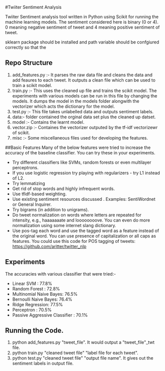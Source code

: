 #Twiiter Sentiment Analysis

Twiiter Sentiment analysis tool written in Python using Scikit for running the machine learning models. The sentiment considered here is binary (0 or 4). 0 meaning negative sentiment of tweet and 4 meaning positive sentiment of tweet. 

sklearn package should be installed and path variable should be confgiured correctly so that the 
## Repo Structure
1. add_features.py :- It parses the raw data file and cleans the data and add feaures to each tweet. It outputs a clean file which can be used to train a scikit model. 
2. train.py :- This uses the cleaned up file and trains the scikit model. The experiments with various models can be run in this file by changing the models. It dumps the model in the models folder alongwith the vectorizer which acts the dictionary for the model.
3. test.py :- This file takes unlabelled data and outputs sentiment labels. 
4. data:- folder contained the orginal data set plus the cleaned up datset.
5. model :- Contains the learnt model.
6. vector.zip :- Containes the vectorizer outputed by the tf-idf vectorizewr of scikit.
7. misc :- Some miscellaneous files used for developing the features.

##Basic Features
Many of the below features were tried to increase the accuracy of the baseline classifier. You can try these in your experiments.
  * Try different classifiers like SVMs, random forests or even multilayer perceptrons. 
  * If you use logistic regression try playing with regularizers - try L1 instead of L2. 
  * Try lemmatizing 
  * Get rid of stop words and highly infrequent words. 
  * Use tfidf-based weighting.  
  * Use existing sentiment resources discussed . Examples: SentiWordnet or General Inquirer. 
  * Try bigrams (in addition to unigrams).  
  * Do tweet normalization on words where letters are repeated for intensity, e.g., haaaaaaate and loooooooove. You can even do more normalization using some internet slang dictionary. 
  * Use pos-tag each word and use the tagged word as a feature instead of the original word. You can use presence of capitalization or all caps as features. You could use this code for POS tagging of tweets: https://github.com/aritter/twitter_nlp  

## Experiments
The accuracies with various classifier that were tried:-
* Linear SVM  : 77.8%
* Random Forest : 72.8%
* Multinomial Naive Bayes: 76.5%
* Bernoulli Naive Bayes: 76.4%
* Ridge Regression: 77.5%
* Perceptron : 70.5%
* Passive Aggressive Classifier : 70.1%
 

## Running the Code.
1. python add_features.py "tweet_file".
	It would output a "tweet_file"_twt file.
2. python train.py "cleaned tweet file" "label file for each tweet".
3. python test.py "cleaned tweet file" "output file name".
It gives out the sentiment labels in output file.



